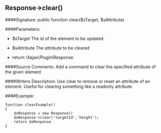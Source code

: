 ## Response->clear()

####Signature: public function clear($sTarget, $sAttribute)

####Parameters:

* $sTarget The id of the element to be updated.

* $sAttribute The attribute to be cleared
* return \Xajax\Plugin\Response

####Source Comments:
Add a command to clear the specified attribute of the given element

####Writers Description:
Use clear to remove or reset an attribute of an element. Useful for clearing
something like a readonly attribute.

####Example:
```
function clearExample()
{
    $oResponse = new Response()
    $oResponse->clear('targetId','height');
    return $oResponse
}
```